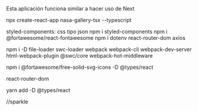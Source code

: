 
Esta aplicación funciona similar a hacer uso de Next


npx create-react-app nasa-gallery-tsx --typescript


styled-components: css tipo json
npm i styled-components 
npm i @fortawesome/react-fontawesome
npm i dotenv react-router-dom axios

npm i -D file-loader swc-loader webpack webpack-cli webpack-dev-server html-webpack-plugin @swc/core webpack-hot-middleware

npm i @fortawesome/free-solid-svg-icons -D @types/react
<!-- Creo que no es necesario -->
react-router-dom


yarn add -D @types/react


  //sparkle 